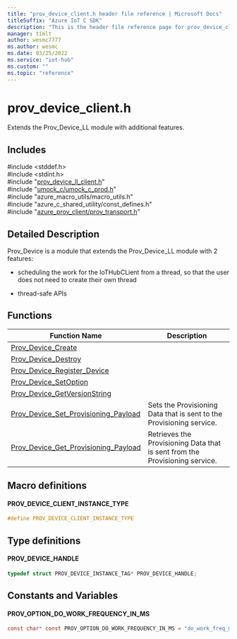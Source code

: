 ```yaml
---                             
title: "prov_device_client.h header file reference | Microsoft Docs" 
titleSuffix: "Azure IoT C SDK"            
description: "This is the header file reference page for prov_device_client.h in the Azure IoT C SDK. This SDK is used with Azure IoT Hub and Azure IoT Hub Device Provisioning Service"            
manager: timlt                 
author: wesmc7777              
ms.author: wesmc               
ms.date: 03/25/2022                    
ms.service: "iot-hub"             
ms.custom: ""                
ms.topic: "reference"        
---                            
```


# prov_device_client.h 

Extends the Prov_Device_LL module with additional features.

## Includes

\#include <stddef.h>  
\#include <stdint.h>  
\#include "[prov_device_ll_client.h](prov-device-ll-client-h.md)"  
\#include "[umock_c/umock_c_prod.h](umock-c-prod-h.md)"  
\#include "azure_macro_utils/macro_utils.h"  
\#include "azure_c_shared_utility/const_defines.h"  
\#include "[azure_prov_client/prov_transport.h](prov-transport-h.md)"  

## Detailed Description

Prov_Device is a module that extends the Prov_Device_LL module with 2 features:

* scheduling the work for the IoTHubCLient from a thread, so that the user does not need to create their own thread

* thread-safe APIs

## Functions

Function Name                  | Description                                
--------------------------------|---------------------------------------------
[Prov_Device_Create](./prov-device-client-h/prov-device-create.md)            | 
[Prov_Device_Destroy](./prov-device-client-h/prov-device-destroy.md)            | 
[Prov_Device_Register_Device](./prov-device-client-h/prov-device-register-device.md)            | 
[Prov_Device_SetOption](./prov-device-client-h/prov-device-setoption.md)            | 
[Prov_Device_GetVersionString](./prov-device-client-h/prov-device-getversionstring.md)            | 
[Prov_Device_Set_Provisioning_Payload](./prov-device-client-h/prov-device-set-provisioning-payload.md)            | Sets the Provisioning Data that is sent to the Provisioning service.
[Prov_Device_Get_Provisioning_Payload](./prov-device-client-h/prov-device-get-provisioning-payload.md)            | Retrieves the Provisioning Data that is sent from the Provisioning service.

## Macro definitions

#### PROV_DEVICE_CLIENT_INSTANCE_TYPE

```C
#define PROV_DEVICE_CLIENT_INSTANCE_TYPE
```

## Type definitions

#### PROV_DEVICE_HANDLE

```C
typedef struct PROV_DEVICE_INSTANCE_TAG* PROV_DEVICE_HANDLE;
```

## Constants and Variables

#### PROV_OPTION_DO_WORK_FREQUENCY_IN_MS
```C
const char* const PROV_OPTION_DO_WORK_FREQUENCY_IN_MS = "do_work_freq_ms";
```

